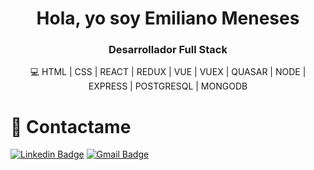 <h1 align="center">Hola, yo soy Emiliano Meneses</h1>
<h3 align="center">Desarrollador Full Stack</h3>

<p align='center'>💻 HTML | CSS | REACT | REDUX | VUE | VUEX | QUASAR | NODE | EXPRESS | POSTGRESQL | MONGODB </p>




# 🤝 Contactame
[![Linkedin Badge](https://img.shields.io/badge/%40emiliano-meneses-linkedin?style=flat&color=0077b5&logoColor=white&logo=linkedin)](https://www.linkedin.com/in/emiliano-meneses "Connect on LinkedIn")
[![Gmail Badge](https://img.shields.io/badge/emiliano.meneses-email?style=flat&color=C5211E&logoColor=white&logo=gmail)](mailto:emiliano.meneses@gmail.com "Email me")
